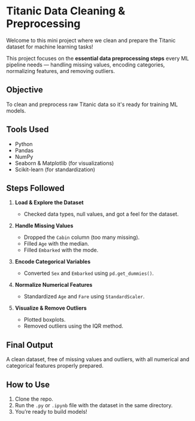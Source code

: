 # Titanic Data Cleaning & Preprocessing

Welcome to this mini project where we clean and prepare the Titanic dataset for machine learning tasks!

This project focuses on the **essential data preprocessing steps** every ML pipeline needs — handling missing values, encoding categories, normalizing features, and removing outliers.

## Objective
To clean and preprocess raw Titanic data so it's ready for training ML models.

## Tools Used
- Python
- Pandas
- NumPy
- Seaborn & Matplotlib (for visualizations)
- Scikit-learn (for standardization)

## Steps Followed
1. **Load & Explore the Dataset**
   - Checked data types, null values, and got a feel for the dataset.

2. **Handle Missing Values**
   - Dropped the `Cabin` column (too many missing).
   - Filled `Age` with the median.
   - Filled `Embarked` with the mode.

3. **Encode Categorical Variables**
   - Converted `Sex` and `Embarked` using `pd.get_dummies()`.

4. **Normalize Numerical Features**
   - Standardized `Age` and `Fare` using `StandardScaler`.

5. **Visualize & Remove Outliers**
   - Plotted boxplots.
   - Removed outliers using the IQR method.

## Final Output
A clean dataset, free of missing values and outliers, with all numerical and categorical features properly prepared.

## How to Use
1. Clone the repo.
2. Run the `.py` or `.ipynb` file with the dataset in the same directory.
3. You’re ready to build models!
